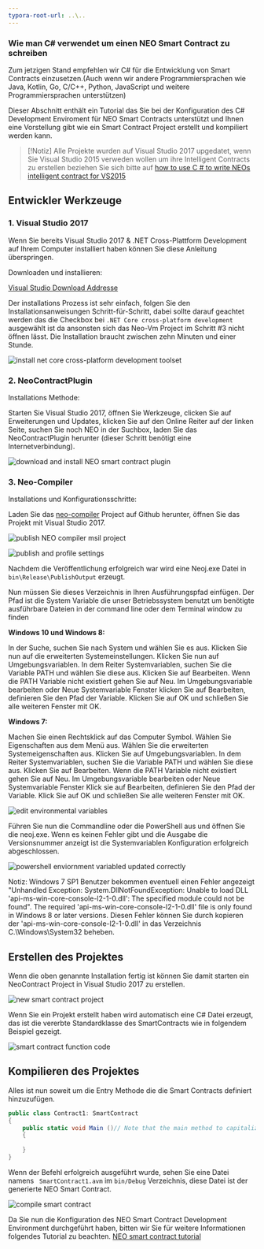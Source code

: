```yaml
---
typora-root-url: ..\..
---
```


### Wie man C# verwendet um einen NEO Smart Contract zu schreiben

Zum jetzigen Stand empfehlen wir C# für die Entwicklung von Smart Contracts einzusetzen.(Auch wenn wir andere Programmiersprachen wie Java, Kotlin, Go, C/C++, Python, JavaScript und weitere Programmiersprachen unterstützen)

Dieser Abschnitt enthält ein Tutorial das Sie bei der Konfiguration des C# Development Enviroment für NEO Smart Contracts unterstützt und Ihnen eine Vorstellung gibt wie ein Smart Contract Project erstellt und kompiliert werden kann. 

   > [!Notiz]
   > Alle Projekte wurden auf Visual Studio 2017 upgedatet, wenn Sie Visual Studio 2015 verweden wollen um ihre Intelligent Contracts zu erstellen beziehen Sie sich bitte auf [how to use C # to write NEOs intelligent contract for VS2015](getting-started-2015.md)

## Entwickler Werkzeuge

### 1. Visual Studio 2017

Wenn Sie bereits Visual Studio 2017 & .NET Cross-Plattform Development auf Ihrem Computer installiert haben können Sie diese Anleitung überspringen. 

Downloaden und installieren: 

[Visual Studio Download Addresse](https://www.visualstudio.com/products/visual-studio-community-vs)

Der installations Prozess ist sehr einfach, folgen Sie den Installationsanweisungen Schritt-für-Schritt, dabei sollte darauf geachtet werden das die Checkbox bei `.NET Core cross-platform development` ausgewählt ist da ansonsten sich das Neo-Vm Project im Schritt #3 nicht öffnen lässt. 
Die Installation braucht zwischen zehn Minuten und einer Stunde. 

![install net core cross-platform development toolset](/assets/install_core_cross_platform_development_toolset.png)

### 2. NeoContractPlugin

Installations Methode:

Starten Sie Visual Studio 2017, öffnen Sie Werkzeuge, clicken Sie auf Erweiterungen und Updates, klicken Sie auf den Online Reiter auf der linken Seite, suchen Sie noch NEO in der Suchbox, laden Sie das NeoContractPlugin herunter (dieser Schritt benötigt eine Internetverbindung).

![download and install NEO smart contract plugin](/assets/download_and_install_smart_contract_plugin.png)

### 3. Neo-Compiler

Installations und Konfigurationsschritte: 

Laden Sie das [neo-compiler](https://github.com/neo-project/neo-compiler) Project auf Github herunter, öffnen Sie das Projekt mit Visual Studio 2017.

![publish NEO compiler msil project](/assets/publish_neo_compiler_msil_project.png)

![publish and profile settings](/assets/publish_and_profile_settings.png)


Nachdem die Veröffentlichung erfolgreich war wird eine Neoj.exe Datei in `bin\Release\PublishOutput` erzeugt.

Nun müssen Sie dieses Verzeichnis in Ihren Ausführungspfad einfügen. Der Pfad ist die System Variable die unser Betriebssystem benutzt um benötigte ausführbare Dateien in der command line oder dem Terminal window zu finden 

**Windows 10 und Windows 8:**

  In der Suche, suchen Sie nach System und wählen Sie es aus.
  Klicken Sie nun auf die erweiterten Systemeinstellungen.
  Klicken Sie nun auf Umgebungsvariablen. In dem Reiter Systemvariablen, suchen Sie die Variable PATH und wählen Sie diese aus. Klicken Sie auf Bearbeiten. Wenn die PATH Variable nicht existiert gehen Sie auf Neu.
  Im Umgebungsvariable bearbeiten oder Neue Systemvariable Fenster klicken Sie auf Bearbeiten, definieren Sie den Pfad der Variable. Klicken Sie auf OK und schließen Sie alle weiteren Fenster mit OK. 

**Windows 7:**

  Machen Sie einen Rechtsklick auf das Computer Symbol.
  Wählen Sie Eigenschaften aus dem Menü aus.
  Wählen Sie die erweiterten Systemeigenschaften aus. 
  Klicken Sie auf Umgebungsvariablen. In dem Reiter Systemvariablen, suchen Sie die Variable PATH und wählen Sie diese aus. Klicken Sie auf Bearbeiten. Wenn die PATH Variable nicht existiert gehen Sie auf Neu.
  Im Umgebungsvariable bearbeiten oder Neue Systemvariable Fenster Klick sie auf Bearbeiten, definieren Sie den Pfad der Variable. Klick Sie auf OK und schließen Sie alle weiteren Fenster mit OK. 
  
![edit environmental variables](/assets/edit_environmental_variables.png)

Führen Sie nun die Commandline oder die PowerShell aus und öffnen Sie die neoj.exe. Wenn es keinen Fehler gibt und die Ausgabe die Versionsnummer anzeigt ist die Systemvariablen Konfiguration erfolgreich abgeschlossen. 

![powershell enviornment variabled updated correctly](/assets/powershell_enviornment_variabled_updated_correctly.png)


Notiz: Windows 7 SP1 Benutzer bekommen eventuell einen Fehler angezeigt "Unhandled Exception: System.DllNotFoundException: Unable to load DLL 'api-ms-win-core-console-l2-1-0.dll': The specified module could not be found". The required 'api-ms-win-core-console-l2-1-0.dll' file is only found in Windows 8 or later versions. Diesen Fehler können Sie durch kopieren der 'api-ms-win-core-console-l2-1-0.dll' in das Verzeichnis C.\Windows\System32 beheben.


## Erstellen des Projektes

Wenn die oben genannte Installation fertig ist können Sie damit starten ein NeoContract Project in Visual Studio 2017 zu erstellen. 

![new smart contract project](/assets/new_smart_contract_project.png)

Wenn Sie ein Projekt erstellt haben wird automatisch eine C# Datei erzeugt, das ist die vererbte Standardklasse des SmartContracts wie in folgendem Beispiel gezeigt.

![smart contract function code](/assets/smart_contract_function_code.png)


## Kompilieren des Projektes

Alles ist nun soweit um die Entry Methode die die Smart Contracts definiert hinzuzufügen.

```c#
public class Contract1: SmartContract
{
    public static void Main ()// Note that the main method to capitalize
    {
        
    }
}
```

Wenn der Befehl erfolgreich ausgeführt wurde, sehen Sie eine Datei namens ` SmartContract1.avm` im `bin/Debug` Verzeichnis, diese Datei ist der generierte NEO Smart Contract.

![compile smart contract](assets/compile_smart_contract.png)


Da Sie nun die Konfiguration des NEO Smart Contract Development Environment durchgeführt haben, bitten wir Sie für weitere Informationen folgendes Tutorial zu beachten.  [NEO smart contract tutorial](tutorial.md)
